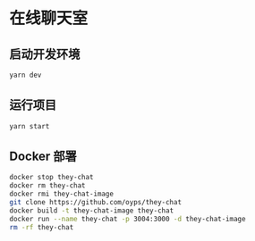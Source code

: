 # 在线聊天室

## 启动开发环境

```bash
yarn dev
```

## 运行项目

```bash
yarn start
```

## Docker 部署

```bash
docker stop they-chat
docker rm they-chat
docker rmi they-chat-image
git clone https://github.com/oyps/they-chat
docker build -t they-chat-image they-chat
docker run --name they-chat -p 3004:3000 -d they-chat-image
rm -rf they-chat
```